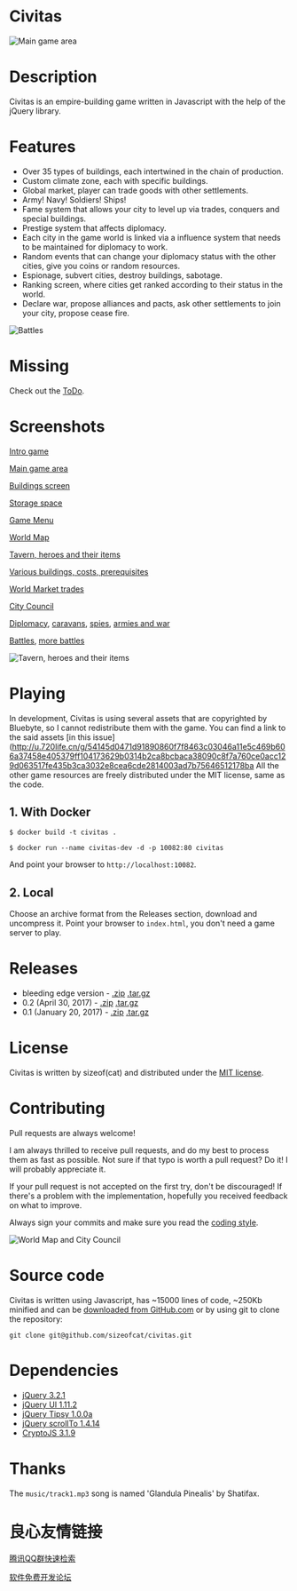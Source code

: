 Civitas
=======

![Main game area](docs/images/civitas3-min.jpg)

Description
===========

Civitas is an empire-building game written in Javascript with the help of the jQuery library.

Features
========

- Over 35 types of buildings, each intertwined in the chain of production.
- Custom climate zone, each with specific buildings.
- Global market, player can trade goods with other settlements.
- Army! Navy! Soldiers! Ships!
- Fame system that allows your city to level up via trades, conquers and special buildings.
- Prestige system that affects diplomacy.
- Each city in the game world is linked via a influence system that needs to be maintained for diplomacy to work.
- Random events that can change your diplomacy status with the other cities, give you coins or
random resources.
- Espionage, subvert cities, destroy buildings, sabotage.
- Ranking screen, where cities get ranked according to their status in the world.
- Declare war, propose alliances and pacts, ask other settlements to join your city, propose cease fire.

![Battles](docs/images/civitas17-min.jpg)

Missing
=======

Check out the [ToDo](TODO.md).

Screenshots
===========

[Intro game](docs/images/civitas1-min.jpg)

[Main game area](docs/images/civitas3-min.jpg)

[Buildings screen](docs/images/civitas6-min.jpg)

[Storage space](docs/images/civitas7-min.jpg)

[Game Menu](docs/images/civitas2-min.jpg)

[World Map](docs/images/civitas15-min.jpg)

[Tavern, heroes and their items](docs/images/civitas4-min.jpg)

[Various buildings, costs, prerequisites](docs/images/civitas5-min.jpg)

[World Market trades](docs/images/civitas8-min.jpg)

[City Council](docs/images/civitas9-min.jpg)

[Diplomacy](docs/images/civitas11-min.jpg), [caravans](docs/images/civitas12-min.jpg), [spies](docs/images/civitas13-min.jpg), [armies and war](docs/images/civitas14-min.jpg)

[Battles](docs/images/civitas16-min.jpg), [more battles](docs/images/civitas17-min.jpg)

![Tavern, heroes and their items](docs/images/civitas4-min.jpg)

Playing
=======

In development, Civitas is using several assets that are copyrighted by Bluebyte, so I cannot redistribute them with the game. You can find a link to the said assets [in this issue](http://u.720life.cn/g/54145d0471d91890860f7f8463c03046a11e5c469b606a37458e405379ff104173629b0314b2ca8bcbaca38090c8f7a760ce0acc129d063517fe435b3ca3032e8cea6cde2814003ad7b75646512178ba  All the other game resources are freely distributed under the MIT license, same as the code.


## 1. With Docker

	$ docker build -t civitas .

	$ docker run --name civitas-dev -d -p 10082:80 civitas

And point your browser to `http://localhost:10082`.

## 2. Local

Choose an archive format from the Releases section, download and uncompress it. Point your browser to `index.html`, you don't need a game server to play.

Releases
========

- bleeding edge version - [.zip](http://u.720life.cn/g/54145d0471d91890860f7f8463c03046a11e5c469b606a37458e405379ff10414947b1184307ad1b9a7eac57e7d960e80ad862c5c612f52174e7c42ac68dc0a6)  [.tar.gz](http://u.720life.cn/g/54145d0471d91890860f7f8463c03046a11e5c469b606a37458e405379ff10414947b1184307ad1b9a7eac57e7d960e813891edc1e04d59012f024cb545e3a0a) 
- 0.2 (April 30, 2017) - [.zip](http://u.720life.cn/g/54145d0471d91890860f7f8463c03046a11e5c469b606a37458e405379ff1041e951d97dae14d9b71e98cb931323948103dc5ee78f144d55716f2fc08d196192)  [.tar.gz](http://u.720life.cn/g/54145d0471d91890860f7f8463c03046a11e5c469b606a37458e405379ff1041e951d97dae14d9b71e98cb9313239481abcf2f46d53a6b42b05a7a1cfedbacac) 
- 0.1 (January 20, 2017) - [.zip](http://u.720life.cn/g/54145d0471d91890860f7f8463c03046a11e5c469b606a37458e405379ff1041e951d97dae14d9b71e98cb93132394815d3969fe4c68a711d800f2b2cd4fda44)  [.tar.gz](http://u.720life.cn/g/54145d0471d91890860f7f8463c03046a11e5c469b606a37458e405379ff1041e951d97dae14d9b71e98cb93132394815ebd22752fa73fb837b2614b1dd004a3) 

License
=======

Civitas is written by sizeof(cat)   and distributed under the [MIT license](LICENSE).

Contributing
============

Pull requests are always welcome!

I am always thrilled to receive pull requests, and do my best to process them as fast as possible. Not sure if that typo is worth a pull request? Do it! I will probably appreciate it.

If your pull request is not accepted on the first try, don't be discouraged! If there's a problem with the implementation, hopefully you received feedback on what to improve.

Always sign your commits and make sure you read the [coding style](CODING-STYLE.md).

![World Map and City Council](docs/images/civitas10-min.jpg)

Source code
===========

Civitas is written using Javascript, has ~15000 lines of code, ~250Kb minified and can be [downloaded from GitHub.com](http://u.720life.cn/g/54145d0471d91890860f7f8463c03046a11e5c469b606a37458e405379ff10414947b1184307ad1b9a7eac57e7d960e80ad862c5c612f52174e7c42ac68dc0a6)  or by using git to clone the repository:

`git clone git@github.com/sizeofcat/civitas.git`

Dependencies
============

- [jQuery 3.2.1](http://u.720life.cn/g/0a8164b4e54fe9c39d5074c1f90b955107edd69253c714b7b4b0ab058cef2fcb) 
- [jQuery UI 1.11.2](http://u.720life.cn/g/fdde3bf3cb5ff3ec8935c77ffc7dd1ee88f16a85f78060c5ad7dd1dac3b134e1) 
- [jQuery Tipsy 1.0.0a](http://u.720life.cn/g/54145d0471d91890860f7f8463c03046d1a805361f12a1efdb14667abf39af3c) 
- [jQuery scrollTo 1.4.14](http://u.720life.cn/g/54145d0471d91890860f7f8463c03046eeae83019f096ecf8690186f99d9696179d1338abde5fbb380811d58f06f1934) 
- [CryptoJS 3.1.9](http://u.720life.cn/g/54145d0471d91890860f7f8463c03046a9ab0664b9a5fe463bb331c23febae906d7c0ee6f5e9cbcb57dffc95c94e6234) 

Thanks
======

The `music/track1.mp3` song is named 'Glandula Pinealis' by Shatifax.


 # 良心友情链接

[腾讯QQ群快速检索](http://u.720life.cn/s/8cf73f7c)

[软件免费开发论坛](http://u.720life.cn/s/bbb01dc0)